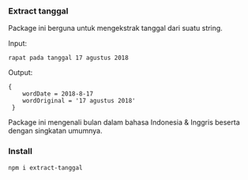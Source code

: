 ### Extract tanggal
Package ini berguna untuk mengekstrak tanggal dari suatu string.

Input:

```rapat pada tanggal 17 agustus 2018```

Output:
```
{
	wordDate = 2018-8-17
	wordOriginal = '17 agustus 2018'
 }
```

Package ini mengenali bulan dalam bahasa Indonesia & Inggris beserta dengan singkatan umumnya.

### Install
```npm i extract-tanggal```
